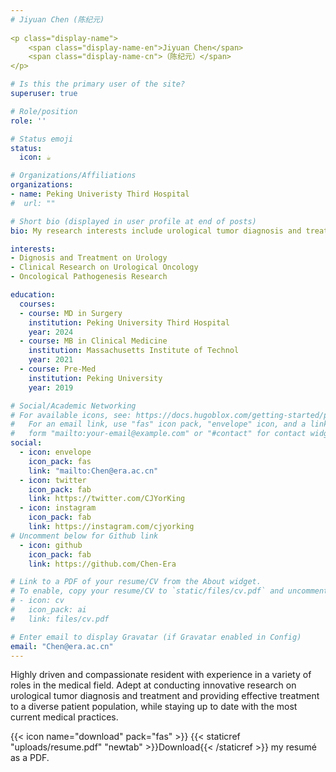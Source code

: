 ```yaml
---
# Jiyuan Chen (陈纪元)  
  
<p class="display-name">  
    <span class="display-name-en">Jiyuan Chen</span>  
    <span class="display-name-cn">（陈纪元）</span>  
</p>

# Is this the primary user of the site?
superuser: true

# Role/position
role: ''

# Status emoji
status:
  icon: ☕️

# Organizations/Affiliations
organizations:
- name: Peking Univeristy Third Hospital
#  url: ""

# Short bio (displayed in user profile at end of posts)
bio: My research interests include urological tumor diagnosis and treatment and providing effective treatment to a diverse patient population.

interests:
- Dignosis and Treatment on Urology
- Clinical Research on Urological Oncology
- Oncological Pathogenesis Research

education:
  courses:
  - course: MD in Surgery
    institution: Peking University Third Hospital
    year: 2024
  - course: MB in Clinical Medicine
    institution: Massachusetts Institute of Technol
    year: 2021
  - course: Pre-Med
    institution: Peking University
    year: 2019

# Social/Academic Networking
# For available icons, see: https://docs.hugoblox.com/getting-started/page-builder/#icons
#   For an email link, use "fas" icon pack, "envelope" icon, and a link in the
#   form "mailto:your-email@example.com" or "#contact" for contact widget.
social:
  - icon: envelope
    icon_pack: fas
    link: "mailto:Chen@era.ac.cn"
  - icon: twitter
    icon_pack: fab
    link: https://twitter.com/CJYorKing
  - icon: instagram
    icon_pack: fab
    link: https://instagram.com/cjyorking
# Uncomment below for Github link
  - icon: github
    icon_pack: fab
    link: https://github.com/Chen-Era

# Link to a PDF of your resume/CV from the About widget.
# To enable, copy your resume/CV to `static/files/cv.pdf` and uncomment the lines below.
# - icon: cv
#   icon_pack: ai
#   link: files/cv.pdf

# Enter email to display Gravatar (if Gravatar enabled in Config)
email: "Chen@era.ac.cn"
---
```


Highly driven and compassionate resident with experience in a variety of roles in the medical field. Adept at conducting innovative research on urological tumor diagnosis and treatment and providing effective treatment to a diverse patient population, while staying up to date with the most current medical practices.


{{< icon name="download" pack="fas" >}} {{< staticref "uploads/resume.pdf" "newtab" >}}Download{{< /staticref >}} my resumé as a PDF.
